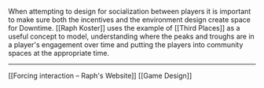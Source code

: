 When attempting to design for socialization between players it is important to make sure both the incentives and the environment design create space for Downtime. [[Raph Koster]] uses the example of [[Third Places]] as a useful concept to model, understanding where the peaks and troughs are in a player's engagement over time and putting the players into community spaces at the appropriate time. 

---
[[Forcing interaction – Raph's Website]]
[[Game Design]]
